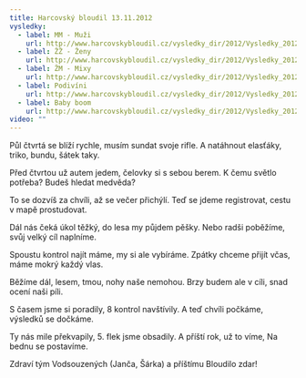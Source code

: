 ```yaml
---
title: Harcovský bloudil 13.11.2012
vysledky:
  - label: MM - Muži
    url: http://www.harcovskybloudil.cz/vysledky_dir/2012/Vysledky_2012_MM.pdf
  - label: ŽŽ - Ženy
    url: http://www.harcovskybloudil.cz/vysledky_dir/2012/Vysledky_2012_ZZ.pdf
  - label: ŽM - Mixy
    url: http://www.harcovskybloudil.cz/vysledky_dir/2012/Vysledky_2012_MZ.pdf
  - label: Podivíni
    url: http://www.harcovskybloudil.cz/vysledky_dir/2012/Vysledky_2012_Podivini.pdf
  - label: Baby boom
    url: http://www.harcovskybloudil.cz/vysledky_dir/2012/Vysledky_2012_Baby-boom.pdf
video: ""
---
```

Půl čtvrtá se blíží rychle,
musím sundat svoje rifle.
A natáhnout elasťáky,
triko, bundu, šátek taky.

Před čtvrtou už autem jedem,
čelovky si s sebou berem.
K čemu světlo potřeba?
Budeš hledat medvěda?

To se dozvíš za chvíli,
až se večer přichýlí.
Teď se jdeme registrovat,
cestu v mapě prostudovat.

Dál nás čeká úkol těžký,
do lesa my půjdem pěšky.
Nebo radši poběžíme,
svůj velký cíl naplníme.

Spoustu kontrol najít máme,
my si ale vybíráme.
Zpátky chceme přijít včas,
máme mokrý každý vlas.

Běžíme dál, lesem, tmou,
nohy naše nemohou.
Brzy budem ale v cíli,
snad ocení naši píli.

S časem jsme si poradily,
8 kontrol navštívily.
A teď chvíli počkáme,
výsledků se dočkáme.

Ty nás mile překvapily,
5. flek jsme obsadily.
A příští rok, už to víme,
Na bednu se postavíme.

Zdraví tým Vodsouzených (Janča, Šárka) a příštímu Bloudilo zdar!
